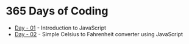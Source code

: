 # 365 Days of Coding











- [Day - 01](Day_01/JavaScript) - Introduction to JavaScript
- [Day - 02](Day_02) - Simple Celsius to Fahrenheit converter using JavaScript

